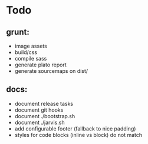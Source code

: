 # Todo

## grunt:
- image assets
- build/css
- compile sass
- generate plato report
- generate sourcemaps on dist/

## docs:
- document release tasks
- document git hooks
- document ./bootstrap.sh
- document ./jarvis.sh
- add configurable footer (fallback to nice padding)
- styles for code blocks (inline vs block) do not match